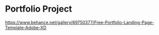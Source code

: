 # Portfolio Project


https://www.behance.net/gallery/89750377/Free-Portfolio-Landing-Page-Template-Adobe-XD
